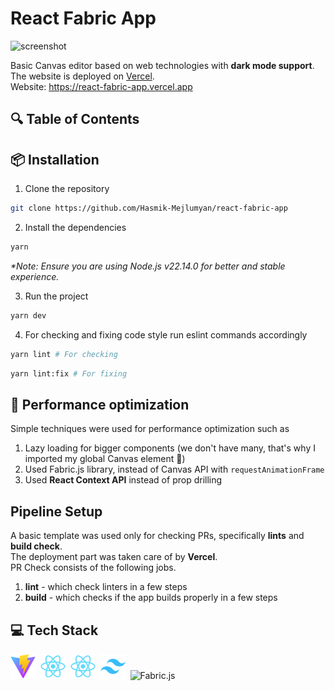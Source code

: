 # React Fabric App

![screenshot](./public/screenshot.gif)

Basic Canvas editor based on web technologies with **dark mode support**. <br>
The website is deployed on [Vercel](https://vercel.com/). <br>
Website: https://react-fabric-app.vercel.app

## 🔍 Table of Contents

## 📦 Installation
1. Clone the repository
```bash
git clone https://github.com/Hasmik-Mejlumyan/react-fabric-app
```

2. Install the dependencies
```html
yarn
```
_*Note: Ensure you are using Node.js v22.14.0 for better and stable experience._

3. Run the project
```bash
yarn dev  
```

4. For checking and fixing code style run eslint commands accordingly
```bash
yarn lint # For checking
```
```bash
yarn lint:fix # For fixing
```

## 🚀 Performance optimization
Simple techniques were used for performance optimization such as
1. Lazy loading for bigger components (we don't have many, that's why I imported my global Canvas element 🙂)
2. Used Fabric.js library, instead of Canvas API with `requestAnimationFrame`
3. Used **React Context API** instead of prop drilling

## Pipeline Setup
A basic template was used only for checking PRs, specifically **lints** and **build check**. <br>
The deployment part was taken care of by **Vercel**. <br>
PR Check consists of the following jobs.
1. **lint** - which check linters in a few steps
2. **build** - which checks if the app builds properly in a few steps

## 💻 Tech Stack
<div>
    <img src="https://github.com/devicons/devicon/blob/master/icons/vitejs/vitejs-original.svg" title="Vite" alt="Vite" width="40" height="40"/>&nbsp;
    <img src="https://github.com/devicons/devicon/blob/master/icons/react/react-original.svg" title="Typescript" alt="Typescript" width="40" height="40"/>&nbsp;
    <img src="https://github.com/devicons/devicon/blob/master/icons/react/react-original.svg" title="React" alt="React" width="40" height="40" />&nbsp;
    <img src="https://github.com/devicons/devicon/blob/master/icons/tailwindcss/tailwindcss-original.svg" title="TailwindCSS" alt="TailwindCSS" width="40" height="40" />&nbsp;
    <img src="https://pbs.twimg.com/profile_images/1436375272/Screen_shot_2011-07-11_at_1.55.36_AM_400x400.png" title="Fabric.js" alt="Fabric.js" width="40" height="40" />&nbsp;
</div>